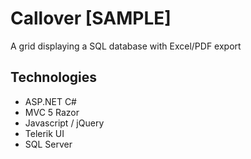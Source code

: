 # Callover [SAMPLE]

A grid displaying a SQL database with Excel/PDF export

## Technologies
- ASP.NET C#
- MVC 5 Razor
- Javascript / jQuery
- Telerik UI
- SQL Server
